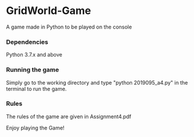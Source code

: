 # GridWorld-Game
A game made in Python to be played on the console

### Dependencies
Python 3.7.x and above

### Running the game
Simply go to the working directory and type "python 2019095_a4.py" in the terminal to run the game.

### Rules
The rules of the game are given in Assignment4.pdf

Enjoy playing the Game!
